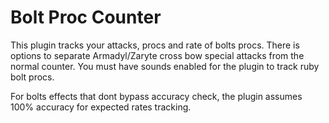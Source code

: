# Bolt Proc Counter

This plugin tracks your attacks, procs and rate of bolts procs.
There is options to separate Armadyl/Zaryte cross bow special attacks from the normal counter.
You must have sounds enabled for the plugin to track ruby bolt procs.

For bolts effects that dont bypass accuracy check, the plugin assumes 100% accuracy for expected rates tracking.
